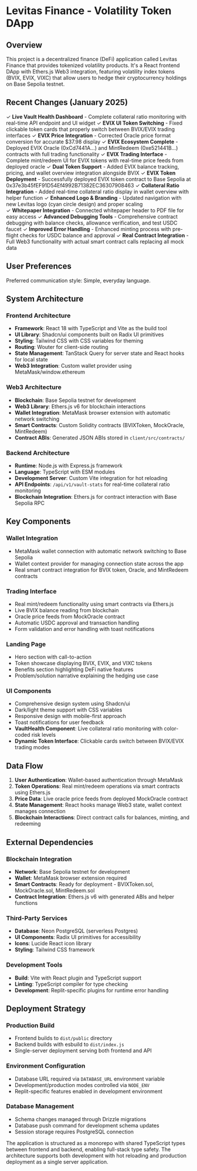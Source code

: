 # Levitas Finance - Volatility Token DApp

## Overview

This project is a decentralized finance (DeFi) application called Levitas Finance that provides tokenized volatility products. It's a React frontend DApp with Ethers.js Web3 integration, featuring volatility index tokens (BVIX, EVIX, VIXC) that allow users to hedge their cryptocurrency holdings on Base Sepolia testnet.

## Recent Changes (January 2025)

✓ **Live Vault Health Dashboard** - Complete collateral ratio monitoring with real-time API endpoint and UI widget
✓ **EVIX UI Token Switching** - Fixed clickable token cards that properly switch between BVIX/EVIX trading interfaces
✓ **EVIX Price Integration** - Corrected Oracle price format conversion for accurate $37.98 display
✓ **EVIX Ecosystem Complete** - Deployed EVIX Oracle (0xCd7441A...) and MintRedeem (0xe521441B...) contracts with full trading functionality
✓ **EVIX Trading Interface** - Complete mint/redeem UI for EVIX tokens with real-time price feeds from deployed oracle
✓ **Dual Token Support** - Added EVIX balance tracking, pricing, and wallet overview integration alongside BVIX
✓ **EVIX Token Deployment** - Successfully deployed EVIX token contract to Base Sepolia at 0x37e3b45fEF91D54Ef4992B71382EC36307908463
✓ **Collateral Ratio Integration** - Added real-time collateral ratio display in wallet overview with helper function
✓ **Enhanced Logo & Branding** - Updated navigation with new Levitas logo (cyan circle design) and proper scaling  
✓ **Whitepaper Integration** - Connected whitepaper header to PDF file for easy access
✓ **Advanced Debugging Tools** - Comprehensive contract debugging with balance checks, allowance verification, and test USDC faucet
✓ **Improved Error Handling** - Enhanced minting process with pre-flight checks for USDC balance and approval
✓ **Real Contract Integration** - Full Web3 functionality with actual smart contract calls replacing all mock data

## User Preferences

Preferred communication style: Simple, everyday language.

## System Architecture

### Frontend Architecture
- **Framework**: React 18 with TypeScript and Vite as the build tool
- **UI Library**: Shadcn/ui components built on Radix UI primitives
- **Styling**: Tailwind CSS with CSS variables for theming
- **Routing**: Wouter for client-side routing
- **State Management**: TanStack Query for server state and React hooks for local state
- **Web3 Integration**: Custom wallet provider using MetaMask/window.ethereum

### Web3 Architecture
- **Blockchain**: Base Sepolia testnet for development
- **Web3 Library**: Ethers.js v6 for blockchain interactions
- **Wallet Integration**: MetaMask browser extension with automatic network switching
- **Smart Contracts**: Custom Solidity contracts (BVIXToken, MockOracle, MintRedeem)
- **Contract ABIs**: Generated JSON ABIs stored in `client/src/contracts/`

### Backend Architecture
- **Runtime**: Node.js with Express.js framework 
- **Language**: TypeScript with ESM modules
- **Development Server**: Custom Vite integration for hot reloading
- **API Endpoints**: `/api/v1/vault-stats` for real-time collateral ratio monitoring
- **Blockchain Integration**: Ethers.js for contract interaction with Base Sepolia RPC

## Key Components

### Wallet Integration
- MetaMask wallet connection with automatic network switching to Base Sepolia
- Wallet context provider for managing connection state across the app
- Real smart contract integration for BVIX token, Oracle, and MintRedeem contracts

### Trading Interface
- Real mint/redeem functionality using smart contracts via Ethers.js
- Live BVIX balance reading from blockchain
- Oracle price feeds from MockOracle contract
- Automatic USDC approval and transaction handling
- Form validation and error handling with toast notifications

### Landing Page
- Hero section with call-to-action
- Token showcase displaying BVIX, EVIX, and VIXC tokens
- Benefits section highlighting DeFi native features
- Problem/solution narrative explaining the hedging use case

### UI Components
- Comprehensive design system using Shadcn/ui
- Dark/light theme support with CSS variables
- Responsive design with mobile-first approach
- Toast notifications for user feedback
- **VaultHealth Component**: Live collateral ratio monitoring with color-coded risk levels
- **Dynamic Token Interface**: Clickable cards switch between BVIX/EVIX trading modes

## Data Flow

1. **User Authentication**: Wallet-based authentication through MetaMask
2. **Token Operations**: Real mint/redeem operations via smart contracts using Ethers.js
3. **Price Data**: Live oracle price feeds from deployed MockOracle contract
4. **State Management**: React hooks manage Web3 state, wallet context manages connection
5. **Blockchain Interactions**: Direct contract calls for balances, minting, and redeeming

## External Dependencies

### Blockchain Integration
- **Network**: Base Sepolia testnet for development
- **Wallet**: MetaMask browser extension required
- **Smart Contracts**: Ready for deployment - BVIXToken.sol, MockOracle.sol, MintRedeem.sol
- **Contract Integration**: Ethers.js v6 with generated ABIs and helper functions

### Third-Party Services
- **Database**: Neon PostgreSQL (serverless Postgres)
- **UI Components**: Radix UI primitives for accessibility
- **Icons**: Lucide React icon library
- **Styling**: Tailwind CSS framework

### Development Tools
- **Build**: Vite with React plugin and TypeScript support
- **Linting**: TypeScript compiler for type checking
- **Development**: Replit-specific plugins for runtime error handling

## Deployment Strategy

### Production Build
- Frontend builds to `dist/public` directory
- Backend builds with esbuild to `dist/index.js`
- Single-server deployment serving both frontend and API

### Environment Configuration
- Database URL required via `DATABASE_URL` environment variable
- Development/production modes controlled via `NODE_ENV`
- Replit-specific features enabled in development environment

### Database Management
- Schema changes managed through Drizzle migrations
- Database push command for development schema updates
- Session storage requires PostgreSQL connection

The application is structured as a monorepo with shared TypeScript types between frontend and backend, enabling full-stack type safety. The architecture supports both development with hot reloading and production deployment as a single server application.